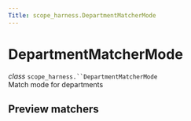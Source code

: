 ```yaml
---
Title: scope_harness.DepartmentMatcherMode
---
```

        
DepartmentMatcherMode
=====================

 *class* `scope_harness.``DepartmentMatcherMode`<a href="#scope_harness.DepartmentMatcherMode" class="headerlink" title="Permalink to this definition"></a>  
Match mode for departments

Preview matchers<a href="#preview-matchers" class="headerlink" title="Permalink to this headline"></a>
----------------------------------------------------------------------------------------------------------------

